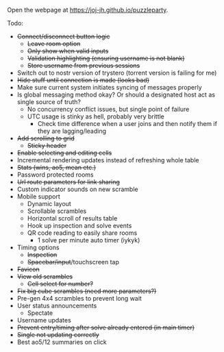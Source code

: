 Open the webpage at https://joj-jh.github.io/puzzleparty.

Todo:
- ~~Connect/disconnect button logic~~
  - ~~Leave room option~~
  - ~~Only show when valid inputs~~
  - ~~Validation highlighting (ensuring username is not blank)~~
  - ~~Store username from previous sessions~~
- Switch out to nostr version of trystero (torrent version is failing for me)
- ~~Hide stuff until connection is made (looks bad)~~
- Make sure current system initiates syncing of messages properly
- Is global messaging method okay? Or should a designated host act as single source of truth?
  - No concurrency conflict issues, but single point of failure
  - UTC usage is stinky as hell, probably very brittle
    - Check time difference when a user joins and then notify them if they are lagging/leading
- ~~Add scrolling to grid~~
  - ~~Sticky header~~
- ~~Enable selecting and editing cells~~
- Incremental rendering updates instead of refreshing whole table
- ~~Stats (wins, ao5, mean etc.)~~
- Password protected rooms
- ~~Url route parameters for link sharing~~
- Custom indicator sounds on new scramble
- Mobile support
  - Dynamic layout
  - Scrollable scrambles
  - Horizontal scroll of results table
  - Hook up inspection and solve events
  - QR code reading to easily share rooms
    - 1 solve per minute auto timer (iykyk)
- Timing options
  - ~~Inspection~~
  - ~~Spacebar/input~~/touchscreen tap
- ~~Favicon~~
- ~~View old scrambles~~
  - ~~Cell select for number?~~
- ~~Fix big cube scrambles (need more parameters?)~~
- Pre-gen 4x4 scrambles to prevent long wait
- User status announcements
  - Spectate
- Username updates
- ~~Prevent entry/timing after solve already entered (in main timer)~~
- ~~Single not updating correctly~~
- Best ao5/12 summaries on click